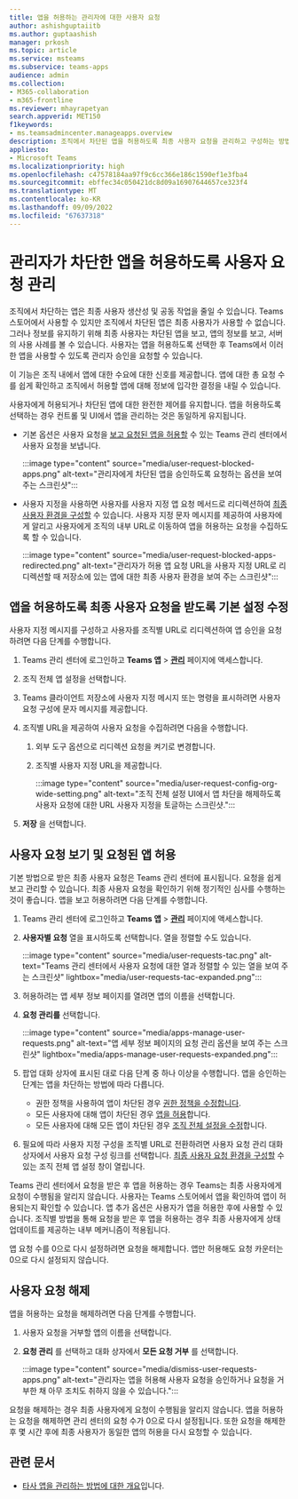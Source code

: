 ```yaml
---
title: 앱을 허용하는 관리자에 대한 사용자 요청
author: ashishguptaiitb
ms.author: guptaashish
manager: prkosh
ms.topic: article
ms.service: msteams
ms.subservice: teams-apps
audience: admin
ms.collection:
- M365-collaboration
- m365-frontline
ms.reviewer: mhayrapetyan
search.appverid: MET150
f1keywords:
- ms.teamsadmincenter.manageapps.overview
description: 조직에서 차단된 앱을 허용하도록 최종 사용자 요청을 관리하고 구성하는 방법을 알아봅니다.
appliesto:
- Microsoft Teams
ms.localizationpriority: high
ms.openlocfilehash: c47578184aa97f9c6cc366e186c1590ef1e3fba4
ms.sourcegitcommit: ebffec34c050421dc8d09a16907644657ce323f4
ms.translationtype: MT
ms.contentlocale: ko-KR
ms.lasthandoff: 09/09/2022
ms.locfileid: "67637318"
---
```

# <a name="manage-user-requests-to-allow-apps-that-are-blocked-by-admins"></a>관리자가 차단한 앱을 허용하도록 사용자 요청 관리

조직에서 차단하는 앱은 최종 사용자 생산성 및 공동 작업을 줄일 수 있습니다. Teams 스토어에서 사용할 수 있지만 조직에서 차단된 앱은 최종 사용자가 사용할 수 없습니다. 그러나 정보를 유지하기 위해 최종 사용자는 차단된 앱을 보고, 앱의 정보를 보고, 서버의 사용 사례를 볼 수 있습니다. 사용자는 앱을 허용하도록 선택한 후 Teams에서 이러한 앱을 사용할 수 있도록 관리자 승인을 요청할 수 있습니다.

이 기능은 조직 내에서 앱에 대한 수요에 대한 신호를 제공합니다. 앱에 대한 총 요청 수를 쉽게 확인하고 조직에서 허용할 앱에 대해 정보에 입각한 결정을 내릴 수 있습니다.

사용자에게 허용되거나 차단된 앱에 대한 완전한 제어를 유지합니다. 앱을 허용하도록 선택하는 경우 컨트롤 및 UI에서 앱을 관리하는 것은 동일하게 유지됩니다.

* 기본 옵션은 사용자 요청을 [보고 요청된 앱을 허용할](#view-user-requests-and-allow-the-requested-apps) 수 있는 Teams 관리 센터에서 사용자 요청을 보냅니다.

   :::image type="content" source="media/user-request-blocked-apps.png" alt-text="관리자에게 차단된 앱을 승인하도록 요청하는 옵션을 보여 주는 스크린샷":::

* 사용자 지정을 사용하면 사용자를 사용자 지정 앱 요청 메서드로 리디렉션하여 [최종 사용자 환경을 구성할](#modify-the-default-setting-to-receive-end-user-requests-to-allow-an-app) 수 있습니다. 사용자 지정 문자 메시지를 제공하여 사용자에게 알리고 사용자에게 조직의 내부 URL로 이동하여 앱을 허용하는 요청을 수집하도록 할 수 있습니다.

   :::image type="content" source="media/user-request-blocked-apps-redirected.png" alt-text="관리자가 허용 앱 요청 URL을 사용자 지정 URL로 리디렉션할 때 저장소에 있는 앱에 대한 최종 사용자 환경을 보여 주는 스크린샷":::

## <a name="modify-the-default-setting-to-receive-end-user-requests-to-allow-an-app"></a>앱을 허용하도록 최종 사용자 요청을 받도록 기본 설정 수정

사용자 지정 메시지를 구성하고 사용자를 조직별 URL로 리디렉션하여 앱 승인을 요청하려면 다음 단계를 수행합니다.

1. Teams 관리 센터에 로그인하고 **Teams 앱** > **[관리](https://admin.teams.microsoft.com/policies/manage-apps)** 페이지에 액세스합니다.

1. 조직 전체 앱 설정을 선택합니다.

1. Teams 클라이언트 저장소에 사용자 지정 메시지 또는 명령을 표시하려면 사용자 요청 구성에 문자 메시지를 제공합니다.

1. 조직별 URL을 제공하여 사용자 요청을 수집하려면 다음을 수행합니다.

   1. 외부 도구 옵션으로 리디렉션 요청을 켜기로 변경합니다.
   1. 조직별 사용자 지정 URL을 제공합니다.

      :::image type="content" source="media/user-request-config-org-wide-setting.png" alt-text="조직 전체 설정 UI에서 앱 차단을 해제하도록 사용자 요청에 대한 URL 사용자 지정을 토글하는 스크린샷.":::

1. **저장** 을 선택합니다.

## <a name="view-user-requests-and-allow-the-requested-apps"></a>사용자 요청 보기 및 요청된 앱 허용

기본 방법으로 받은 최종 사용자 요청은 Teams 관리 센터에 표시됩니다. 요청을 쉽게 보고 관리할 수 있습니다. 최종 사용자 요청을 확인하기 위해 정기적인 심사를 수행하는 것이 좋습니다. 앱을 보고 허용하려면 다음 단계를 수행합니다.

1. Teams 관리 센터에 로그인하고 **Teams 앱** > **[관리](https://admin.teams.microsoft.com/policies/manage-apps)** 페이지에 액세스합니다.

1. **사용자별 요청** 열을 표시하도록 선택합니다. 열을 정렬할 수도 있습니다.

   :::image type="content" source="media/user-requests-tac.png" alt-text="Teams 관리 센터에서 사용자 요청에 대한 열과 정렬할 수 있는 열을 보여 주는 스크린샷" lightbox="media/user-requests-tac-expanded.png":::

1. 허용하려는 앱 세부 정보 페이지를 열려면 앱의 이름을 선택합니다.

1. **요청 관리를** 선택합니다.

   :::image type="content" source="media/apps-manage-user-requests.png" alt-text="앱 세부 정보 페이지의 요청 관리 옵션을 보여 주는 스크린샷" lightbox="media/apps-manage-user-requests-expanded.png":::

1. 팝업 대화 상자에 표시된 대로 다음 단계 중 하나 이상을 수행합니다. 앱을 승인하는 단계는 앱을 차단하는 방법에 따라 다릅니다.

   * 권한 정책을 사용하여 앱이 차단된 경우 [권한 정책을 수정합니다](teams-app-permission-policies.md).
   * 모든 사용자에 대해 앱이 차단된 경우 [앱을 허용](manage-apps.md#allow-and-block-apps)합니다.
   * 모든 사용자에 대해 모든 앱이 차단된 경우 [조직 전체 설정을 수정](manage-apps.md#manage-org-wide-app-settings)합니다.

1. 필요에 따라 사용자 지정 구성을 조직별 URL로 전환하려면 사용자 요청 관리 대화 상자에서 사용자 요청 구성 링크를 선택합니다. [최종 사용자 요청 환경을 구성할](#modify-the-default-setting-to-receive-end-user-requests-to-allow-an-app) 수 있는 조직 전체 앱 설정 창이 열립니다.

Teams 관리 센터에서 요청을 받은 후 앱을 허용하는 경우 Teams는 최종 사용자에게 요청이 수행됨을 알리지 않습니다. 사용자는 Teams 스토어에서 앱을 확인하여 앱이 허용되는지 확인할 수 있습니다. 앱 추가 옵션은 사용자가 앱을 허용한 후에 사용할 수 있습니다. 조직별 방법을 통해 요청을 받은 후 앱을 허용하는 경우 최종 사용자에게 상태 업데이트를 제공하는 내부 메커니즘이 적용됩니다.

앱 요청 수를 0으로 다시 설정하려면 요청을 해제합니다. 앱만 허용해도 요청 카운터는 0으로 다시 설정되지 않습니다.

## <a name="dismiss-user-requests"></a>사용자 요청 해제

앱을 허용하는 요청을 해제하려면 다음 단계를 수행합니다.

1. 사용자 요청을 거부할 앱의 이름을 선택합니다.
1. **요청 관리** 를 선택하고 대화 상자에서 **모든 요청 거부** 를 선택합니다.

   :::image type="content" source="media/dismiss-user-requests-apps.png" alt-text="관리자는 앱을 허용해 사용자 요청을 승인하거나 요청을 거부한 채 아무 조치도 취하지 않을 수 있습니다.":::

요청을 해제하는 경우 최종 사용자에게 요청이 수행됨을 알리지 않습니다. 앱을 허용하는 요청을 해제하면 관리 센터의 요청 수가 0으로 다시 설정됩니다. 또한 요청을 해제한 후 몇 시간 후에 최종 사용자가 동일한 앱의 허용을 다시 요청할 수 있습니다.

## <a name="related-article"></a>관련 문서

* [타사 앱을 관리하는 방법에 대한 개요](manage-apps.md)입니다.
